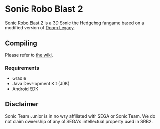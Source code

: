 # Sonic Robo Blast 2

[Sonic Robo Blast 2](https://srb2.org/) is a 3D Sonic the Hedgehog fangame based on a modified version of [Doom Legacy](http://doomlegacy.sourceforge.net/).

## Compiling

Please refer to [the wiki](https://github.com/Lactozilla/SRB2-Android/wiki).

### Requirements
- Gradle
- Java Development Kit (JDK)
- Android SDK

## Disclaimer
Sonic Team Junior is in no way affiliated with SEGA or Sonic Team. We do not claim ownership of any of SEGA's intellectual property used in SRB2.
